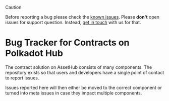 > [!CAUTION]
> Before reporting a bug please check the [known issues](https://contracts.polkadot.io/known_issues/).
> Please **don't** open issues for support question. Instead, [get in touch](https://contracts.polkadot.io/#get-in-touch) with us for that.

# Bug Tracker for Contracts on Polkadot Hub 

The contract solution on AssetHub consists of many components. The repository
exists so that users and developers have a single point of contact to report
issues.

Issues reported here will then either be moved to the correct component or turned
into meta issues in case they impact multiple components.
